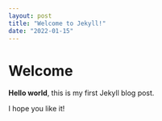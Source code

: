 ```yaml
---
layout: post
title: "Welcome to Jekyll!"
date: "2022-01-15"
---
```


# Welcome

**Hello world**, this is my first Jekyll blog post.

I hope you like it!